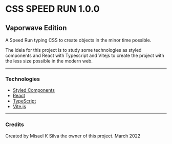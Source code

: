 # CSS SPEED RUN 1.0.0
## Vaporwave Edition

A Speed Run typing CSS to create objects in the minor time possible.

The ideia for this project is to study some technologies as styled components and React with Typescript and Vitejs to create the project with the less size possible in the modern web.


---
### Technologies
- [Styled Components]('https://styled-components.com/')
- [React]('reactjs.org')
- [TypeScript]('https://www.typescriptlang.org/')
- [Vite.js]('https://vitejs.dev/')

---
### Credits
Created by Misael K Silva the owner of this project.
March 2022
